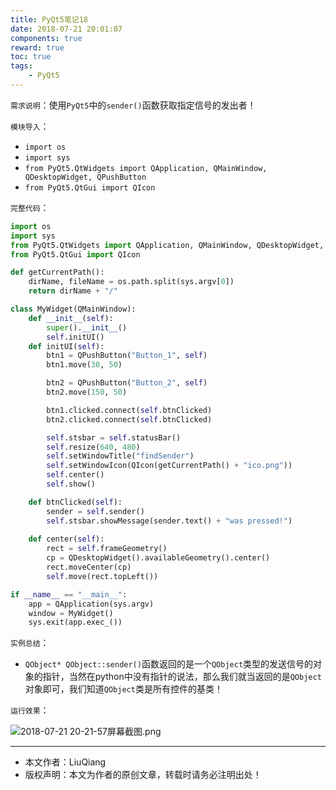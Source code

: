 ```yaml
---
title: PyQt5笔记18
date: 2018-07-21 20:01:07
components: true
reward: true
toc: true
tags:
	- PyQt5
---
```


`需求说明`：使用`PyQt5`中的`sender()`函数获取指定信号的发出者！

`模块导入`：

- `import os`
- `import sys`
- `from PyQt5.QtWidgets import QApplication, QMainWindow, QDesktopWidget, QPushButton`
- `from PyQt5.QtGui import QIcon`

`完整代码`：

```python
import os
import sys
from PyQt5.QtWidgets import QApplication, QMainWindow, QDesktopWidget, QPushButton
from PyQt5.QtGui import QIcon

def getCurrentPath():
    dirName, fileName = os.path.split(sys.argv[0])
    return dirName + "/"

class MyWidget(QMainWindow):
    def __init__(self):
        super().__init__()
        self.initUI()
    def initUI(self):
        btn1 = QPushButton("Button_1", self)
        btn1.move(30, 50)

        btn2 = QPushButton("Button_2", self)
        btn2.move(150, 50)

        btn1.clicked.connect(self.btnClicked)
        btn2.clicked.connect(self.btnClicked)

        self.stsbar = self.statusBar()
        self.resize(640, 480)
        self.setWindowTitle("findSender")
        self.setWindowIcon(QIcon(getCurrentPath() + "ico.png"))
        self.center()
        self.show()

    def btnClicked(self):
        sender = self.sender()
        self.stsbar.showMessage(sender.text() + "was pressed!")
    
    def center(self):
        rect = self.frameGeometry()
        cp = QDesktopWidget().availableGeometry().center()
        rect.moveCenter(cp)
        self.move(rect.topLeft())

if __name__ == "__main__":
    app = QApplication(sys.argv)
    window = MyWidget()
    sys.exit(app.exec_())
```

`实例总结`：

- `QObject* QObject::sender()`函数返回的是一个`QObject`类型的发送信号的对象的指针，当然在python中没有指针的说法，那么我们就当返回的是`QObject`对象即可，我们知道`QObject`类是所有控件的基类！

`运行效果`：

![2018-07-21 20-21-57屏幕截图.png](https://i.loli.net/2018/07/21/5b5327b4bdfbb.png)

---
- 本文作者：LiuQiang
- 版权声明：本文为作者的原创文章，转载时请务必注明出处！